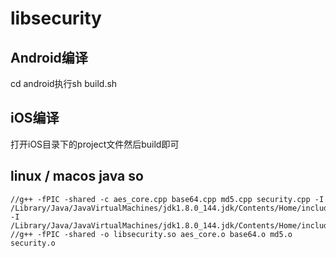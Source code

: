 # libsecurity

## Android编译

cd android执行sh build.sh

## iOS编译

打开iOS目录下的project文件然后build即可

## linux / macos java so

```
//g++ -fPIC -shared -c aes_core.cpp base64.cpp md5.cpp security.cpp -I /Library/Java/JavaVirtualMachines/jdk1.8.0_144.jdk/Contents/Home/include -I /Library/Java/JavaVirtualMachines/jdk1.8.0_144.jdk/Contents/Home/include/darwin 
//g++ -fPIC -shared -o libsecurity.so aes_core.o base64.o md5.o security.o
```